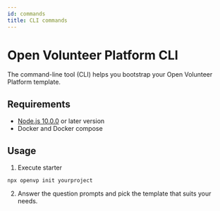 ```yaml
---
id: commands
title: CLI commands
---
```



# Open Volunteer Platform CLI

The command-line tool (CLI) helps you bootstrap your Open Volunteer Platform template.

## Requirements

* [Node.js 10.0.0](https://nodejs.org/en/download/) or later version
* Docker and Docker compose

## Usage

1. Execute starter 

```
npx openvp init yourproject
```
2. Answer the question prompts and pick the template that suits your needs.
